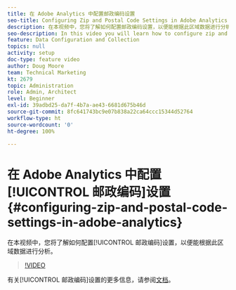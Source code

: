 ```yaml
---
title: 在 Adobe Analytics 中配置邮政编码设置
seo-title: Configuring Zip and Postal Code Settings in Adobe Analytics
description: 在本视频中，您将了解如何配置邮政编码设置，以便能根据此区域数据进行分析。
seo-description: In this video you will learn how to configure zip and postal code settings, so that you can do analysis based on this region data.
feature: Data Configuration and Collection
topics: null
activity: setup
doc-type: feature video
author: Doug Moore
team: Technical Marketing
kt: 2679
topic: Administration
role: Admin, Architect
level: Beginner
exl-id: 39adbd25-da7f-4b7a-ae43-6681d675b46d
source-git-commit: 8fc641743bc9e07b838a22ca64ccc15344d52764
workflow-type: ht
source-wordcount: '0'
ht-degree: 100%

---
```


# 在 Adobe Analytics 中配置[!UICONTROL 邮政编码]设置 {#configuring-zip-and-postal-code-settings-in-adobe-analytics}

在本视频中，您将了解如何配置[!UICONTROL 邮政编码]设置，以便能根据此区域数据进行分析。

>[!VIDEO](https://video.tv.adobe.com/v/27051/?quality=12&learn=on)

有关[!UICONTROL 邮政编码]设置的更多信息，请参阅[文档](https://experienceleague.adobe.com/docs/analytics/components/dimensions/zip-code.html?lang=zh-Hans)。
